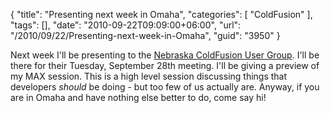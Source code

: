 {
	"title": "Presenting next week in Omaha",
	"categories": [
		"ColdFusion"
	],
	"tags": [],
	"date": "2010-09-22T09:09:00+06:00",
	"url": "/2010/09/22/Presenting-next-week-in-Omaha",
	"guid": "3950"
}

Next week I'll be presenting to the <a href="http://necfug.com/">Nebraska ColdFusion User Group</a>. I'll be there for their Tuesday, September 28th meeting. I'll be giving a preview of my MAX session. This is a high level session discussing things that developers <i>should</i> be doing - but too few of us actually are. Anyway, if you are in Omaha and have nothing else better to do, come say hi!
